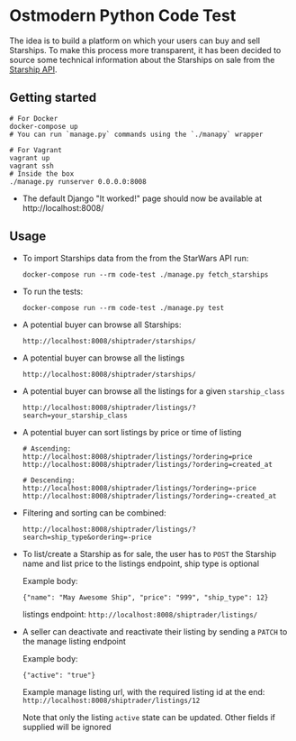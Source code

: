 # Ostmodern Python Code Test

The idea is to build a platform on which your users can buy and sell Starships.
To make this process more transparent, it has been decided to source some
technical information about the Starships on sale from the [Starship
API](https://swapi.co/documentation#starships).

## Getting started

```shell
# For Docker
docker-compose up
# You can run `manage.py` commands using the `./manapy` wrapper

# For Vagrant
vagrant up
vagrant ssh
# Inside the box
./manage.py runserver 0.0.0.0:8008
```
* The default Django "It worked!" page should now be available at
  http://localhost:8008/

## Usage

* To import Starships data from the from the StarWars API run:
  
  ```shell
  docker-compose run --rm code-test ./manage.py fetch_starships
  ```
  
* To run the tests:

    ```shell
    docker-compose run --rm code-test ./manage.py test
    ```
  
* A potential buyer can browse all Starships:

    ```shell
    http://localhost:8008/shiptrader/starships/
  ```

     
* A potential buyer can browse all the listings

    ```shell
    http://localhost:8008/shiptrader/starships/
    ```

* A potential buyer can browse all the listings for a given `starship_class`

    ```http://localhost:8008/shiptrader/listings/?search=your_starship_class```
        
* A potential buyer can sort listings by price or time of listing
    ```shell
    # Ascending:
    http://localhost:8008/shiptrader/listings/?ordering=price
    http://localhost:8008/shiptrader/listings/?ordering=created_at
    
    # Descending:
    http://localhost:8008/shiptrader/listings/?ordering=-price
    http://localhost:8008/shiptrader/listings/?ordering=-created_at
  ```
    
* Filtering and sorting can be combined:
 
    ```shell 
    http://localhost:8008/shiptrader/listings/?search=ship_type&ordering=-price
    ```
    
* To list/create a Starship as for sale, the user has to `POST` the Starship name and
  list price to the listings endpoint, ship type is optional
  
  Example body:
  ```shell
  {"name": "May Awesome Ship", "price": "999", "ship_type": 12}
  ```
  
  listings endpoint:
  ```http://localhost:8008/shiptrader/listings/```
  
* A seller can deactivate and reactivate their listing by sending a `PATCH` to the manage listing endpoint

   Example body:
  ```shell
  {"active": "true"}
  ```
  
   Example manage listing url, with the required listing id at the end:
   ```http://localhost:8008/shiptrader/listings/12```
   
   Note that only the listing `active` state can be updated. Other fields if supplied will be ignored
    

